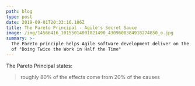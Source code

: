```yaml
---
path: blog
type: post
date: 2019-09-01T20:33:16.106Z
title: The Pareto Principal - Agile's Secret Sauce
image: /img/14566416_10155014001021490_4309608384918274850_o.jpg
summary: >-
  The Pareto principle helps Agile software development deliver on the promise
  of "Doing Twice the Work in Half the Time"
---
```

The Pareto Principal states:

> roughly 80% of the effects come from 20% of the causes
